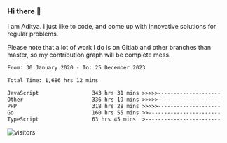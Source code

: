 ### Hi there 👋

I am Aditya. I just like to code, and come up with innovative solutions for regular problems.

Please note that a lot of work I do is on Gitlab and other branches than master, so my contribution graph will be complete mess.

<!--START_SECTION:waka-->

```txt
From: 30 January 2020 - To: 25 December 2023

Total Time: 1,686 hrs 12 mins

JavaScript                 343 hrs 31 mins >>>>>--------------------   20.37 %
Other                      336 hrs 19 mins >>>>>--------------------   19.95 %
PHP                        318 hrs 28 mins >>>>>--------------------   18.89 %
Go                         160 hrs 55 mins >>-----------------------   09.54 %
TypeScript                 63 hrs 45 mins  >------------------------   03.78 %
```

<!--END_SECTION:waka-->

![visitors](https://visitor-badge.glitch.me/badge?page_id=BrainBuzzer.visitor-badge&left_color=green&right_color=red)
